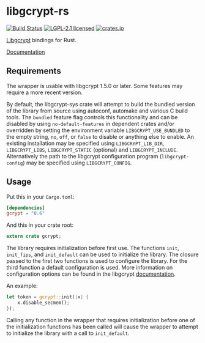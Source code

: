 # libgcrypt-rs

[![Build Status](https://travis-ci.org/gpg-rs/libgcrypt.svg?branch=master)](https://travis-ci.org/gpg-rs/libgcrypt)
[![LGPL-2.1 licensed](https://img.shields.io/badge/license-LGPL--2.1-blue.svg)](./COPYING)
[![crates.io](https://meritbadge.herokuapp.com/gcrypt)](https://crates.io/crates/gcrypt)

[Libgcrypt][upstream] bindings for Rust.

[Documentation][docs]

## Requirements

The wrapper is usable with libgcrypt 1.5.0 or later. Some features may require
a more recent version.

By default, the libgcrypt-sys crate will attempt to build the bundled version
of the library from source using autoconf, automake and various C build tools.
The `bundled` feature flag controls this functionality and can be disabled by
using `no-default-features` in dependent crates and/or overridden by setting
the environment variable `LIBGCRYPT_USE_BUNDLED` to the empty string, `no`,
`off`, or `false` to disable or anything else to enable. An existing
installation may be specified using `LIBGCRYPT_LIB_DIR`, `LIBGCRYPT_LIBS`,
`LIBGCRYPT_STATIC` (optional) and `LIBGCRYPT_INCLUDE`. Alternatively the path
to the libgcrypt configuration program (`libgcrypt-config`) may be specified
using `LIBGCRYPT_CONFIG`.

## Usage

Put this in your `Cargo.toml`:

```toml
[dependencies]
gcrypt = "0.6"
```

And this in your crate root:

```rust
extern crate gcrypt;
```

The library requires initialization before first use. The functions `init`,
`init_fips`, and `init_default` can be used to initialize the library. The
closure passed to the first two functions is used to configure the library. For
the third function a default configuration is used. More information on
configuration options can be found in the libgcrypt [documentation][upstream
docs].

An example:

```rust
let token = gcrypt::init(|x| {
    x.disable_secmem();
});
```

Calling any function in the wrapper that requires initialization before one of
the initialization functions has been called will cause the wrapper to attempt
to initialize the library with a call to `init_default`.

[upstream]: https://www.gnu.org/software/libgcrypt/
[docs]: https://docs.rs/gcrypt
[upstream docs]: https://www.gnupg.org/documentation/manuals/gcrypt/Initializing-the-library.html#Initializing-the-library
